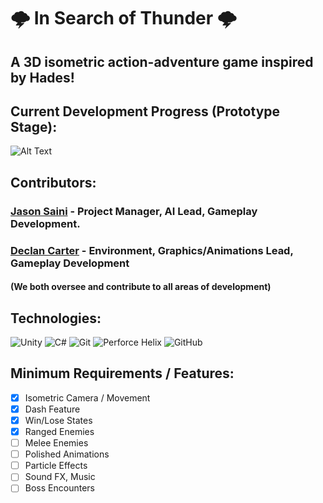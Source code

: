# 🌩️ In Search of Thunder 🌩️
## A 3D isometric action-adventure game inspired by Hades!

## Current Development Progress (Prototype Stage): 
![Alt Text](https://a.pomf.cat/uqllat.gif)

## Contributors:

### [Jason Saini](https://www.linkedin.com/in/jason-saini/) -  Project Manager, AI Lead, Gameplay Development. 
### [Declan Carter](https://www.linkedin.com/in/declan-carter/) - Environment, Graphics/Animations Lead, Gameplay Development
#### (We both oversee and contribute to all areas of development)

## Technologies:
![Unity](https://img.shields.io/badge/unity-%23000000.svg?style=for-the-badge&logo=unity&logoColor=white)
![C#](https://img.shields.io/badge/c%23-%23239120.svg?style=for-the-badge&logo=c-sharp&logoColor=white)
![Git](https://img.shields.io/badge/git-%23F05033.svg?style=for-the-badge&logo=git&logoColor=white)
![Perforce Helix](https://img.shields.io/badge/-PERFORCE%20HELIX-00AEEF?style=for-the-badge&logo=Perforce&logoColor=white)
![GitHub](https://img.shields.io/badge/github-%23121011.svg?style=for-the-badge&logo=github&logoColor=white)

## Minimum Requirements / Features:
- [X] Isometric Camera / Movement
- [X] Dash Feature
- [X] Win/Lose States
- [X] Ranged Enemies
- [ ] Melee Enemies
- [ ] Polished Animations
- [ ] Particle Effects
- [ ] Sound FX, Music
- [ ] Boss Encounters
